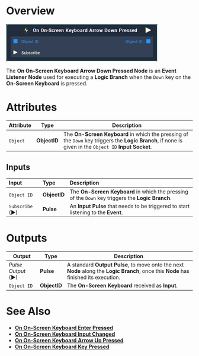 # Overview

![The On On-Screen Keyboard Arrow Down Pressed Node.](../../../.gitbook/assets/node-on-onscreen-keyboard-arrow-down-pressed2.png)

The **On On-Screen Keyboard Arrow Down Pressed Node** is an **Event Listener** **Node** used for executing a **Logic Branch** when the `Down` key on the **On-Screen Keyboard** is pressed.

# Attributes

|Attribute|Type|Description|
|---|---|---|
|`Object` | **ObjectID** | The **On-Screen Keyboard** in which the pressing of the `Down` key triggers the **Logic Branch**, if none is given in the `Object ID` **Input Socket**. |

## Inputs

|Input | Type | Description|
|:---|:---|:---|
|`Object ID`| **ObjectID**| The **On-Screen Keyboard** in which the pressing of the `Down` key triggers the **Logic Branch**. |
| `Subscribe` (►)|**Pulse** | An **Input Pulse** that needs to be triggered to start listening to the **Event**. |

# Outputs

|Output|Type|Description|
|---|---|---|
|*Pulse Output* (►)|**Pulse**|A standard **Output Pulse**, to move onto the next **Node** along the **Logic Branch**, once this **Node** has finished its execution.|
| `Object ID` | **ObjectID** | The **On-Screen Keyboard** received as **Input**. |

# See Also

* [**On On-Screen Keyboard Enter Pressed**](on-onscreen-keyboard-enter-pressed.md)
* [**On On-Screen Keyboard Input Changed**](on-onscreen-keyboard-input-changed.md)
* [**On On-Screen Keyboard Arrow Up Pressed**](ononscreenkeyboardarrowuppressed.md)
* [**On On-Screen Keyboard Key Pressed**](ononscreenkeyboardpressed.md)
